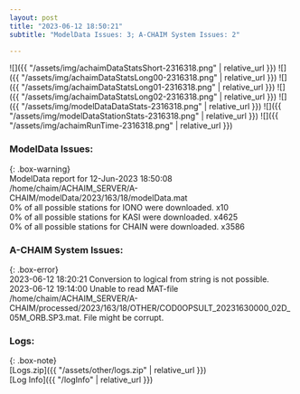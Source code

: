 ```yaml
---
layout: post
title: "2023-06-12 18:50:21"
subtitle: "ModelData Issues: 3; A-CHAIM System Issues: 2"

---
```


![]({{ "/assets/img/achaimDataStatsShort-2316318.png" | relative_url }})
![]({{ "/assets/img/achaimDataStatsLong00-2316318.png" | relative_url }})
![]({{ "/assets/img/achaimDataStatsLong01-2316318.png" | relative_url }})
![]({{ "/assets/img/achaimDataStatsLong02-2316318.png" | relative_url }})
![]({{ "/assets/img/modelDataDataStats-2316318.png" | relative_url }})
![]({{ "/assets/img/modelDataStationStats-2316318.png" | relative_url }})
![]({{ "/assets/img/achaimRunTime-2316318.png" | relative_url }})


### ModelData Issues:  
  
{: .box-warning}  
 ModelData report for 12-Jun-2023 18:50:08   
 /home/chaim/ACHAIM_SERVER/A-CHAIM/modelData/2023/163/18/modelData.mat   
 0% of all possible stations for IONO were downloaded. x10   
 0% of all possible stations for KASI were downloaded. x4625   
 0% of all possible stations for CHAIN were downloaded. x3586   
  
### A-CHAIM System Issues:  
  
{: .box-error}  
2023-06-12 18:20:21 Conversion to logical from string is not possible.  
2023-06-12 19:14:00 Unable to read MAT-file /home/chaim/ACHAIM_SERVER/A-CHAIM/processed/2023/163/18/OTHER/COD0OPSULT_20231630000_02D_05M_ORB.SP3.mat. File might be corrupt.  

### Logs:  
  
{: .box-note}  
[Logs.zip]({{ "/assets/other/logs.zip" | relative_url }})  
[Log Info]({{ "/logInfo" | relative_url }})  
